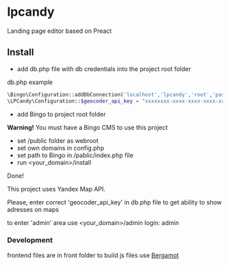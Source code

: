 # lpcandy
Landing page editor based on Preact

## Install


- add db.php file with db credentials into the project root folder

db.php example
```php
\Bingo\Configuration::addDbConnection('localhost','lpcandy','root','password');
\LPCandy\Configuration::$geocoder_api_key = "xxxxxxxx-xxxx-xxxx-xxxx-xxxxxxxxxxxx";
```

- add Bingo to project root folder

**Warning!** You must have a Bingo CMS to use this project

- set /public folder as webroot
- set own domains in config.php
- set path to Bingo in /pablic/index.php file
- run <your_domain>/install

Done!

This project uses Yandex Map API. 

Please, enter correct 'geocoder_api_key' in db.php file
to get ability to show adresses on maps

to enter 'admin' area use <your_domain>/admin
login: admin



### Development
frontend files are in front folder
to build js files use [Bergamot](https://github.com/boomyjee/bergamot)

